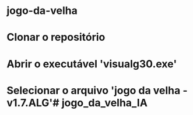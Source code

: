 # jogo-da-velha

# Clonar o repositório

# Abrir o executável 'visualg30.exe'

# Selecionar o arquivo 'jogo da velha - v1.7.ALG'# jogo_da_velha_IA
